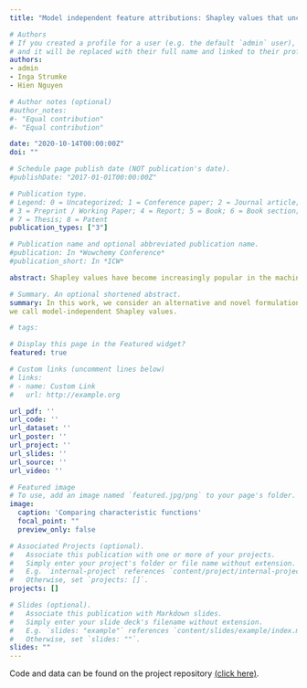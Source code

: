 ```yaml
---
title: "Model independent feature attributions: Shapley values that uncover non-linear dependencies"

# Authors
# If you created a profile for a user (e.g. the default `admin` user), write the username (folder name) here 
# and it will be replaced with their full name and linked to their profile.
authors:
- admin
- Inga Strumke
- Hien Nguyen

# Author notes (optional)
#author_notes:
#- "Equal contribution"
#- "Equal contribution"

date: "2020-10-14T00:00:00Z"
doi: ""

# Schedule page publish date (NOT publication's date).
#publishDate: "2017-01-01T00:00:00Z"

# Publication type.
# Legend: 0 = Uncategorized; 1 = Conference paper; 2 = Journal article;
# 3 = Preprint / Working Paper; 4 = Report; 5 = Book; 6 = Book section;
# 7 = Thesis; 8 = Patent
publication_types: ["3"]

# Publication name and optional abbreviated publication name.
#publication: In *Wowchemy Conference*
#publication_short: In *ICW*

abstract: Shapley values have become increasingly popular in the machine learning literature, thanks to their attractive axiomatisation, flexibility, and uniqueness in satisfying certain notions of `fairness'. The flexibility arises from the myriad potential forms of the Shapley value game formulation. Amongst the consequences of this flexibility is that there are now many types of Shapley values being discussed, with such variety being a source of potential misunderstanding. To the best of our knowledge, all existing game formulations in the machine learning and statistics literature fall into a category, which we name the model-dependent category of game formulations. In this work, we consider an alternative and novel formulation which leads to the first instance of what we call model-independent Shapley values. These Shapley values use a measure of nonlinear dependence as the characteristic function. The strength of these Shapley values is in their ability to uncover and attribute non-linear dependencies amongst features. We introduce and demonstrate the use of the energy distance correlations, affine invariant distance correlation, and Hilbert-Schmidt independence criterion as Shapley value characteristic functions. In particular, we demonstrate their potential value for exploratory data analysis and model diagnostics. We conclude with an interesting expository application to a medical survey data set.

# Summary. An optional shortened abstract.
summary: In this work, we consider an alternative and novel formulation which leads to the first instance of what
we call model-independent Shapley values.

# tags:  

# Display this page in the Featured widget?
featured: true

# Custom links (uncomment lines below)
# links:
# - name: Custom Link
#   url: http://example.org

url_pdf: ''
url_code: ''
url_dataset: ''
url_poster: ''
url_project: ''
url_slides: ''
url_source: ''
url_video: ''

# Featured image
# To use, add an image named `featured.jpg/png` to your page's folder. 
image:
  caption: 'Comparing characteristic functions'
  focal_point: ""
  preview_only: false

# Associated Projects (optional).
#   Associate this publication with one or more of your projects.
#   Simply enter your project's folder or file name without extension.
#   E.g. `internal-project` references `content/project/internal-project/index.md`.
#   Otherwise, set `projects: []`.
projects: []

# Slides (optional).
#   Associate this publication with Markdown slides.
#   Simply enter your slide deck's filename without extension.
#   E.g. `slides: "example"` references `content/slides/example/index.md`.
#   Otherwise, set `slides: ""`.
slides: ""
---
```


Code and data can be found on the project repository [(click here)](https://github.com/ex2o/sunnies).
